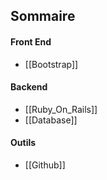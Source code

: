 ## Sommaire

#### Front End

- [[Bootstrap]]


#### Backend

- [[Ruby_On_Rails]]
- [[Database]]

#### Outils

- [[Github]]
